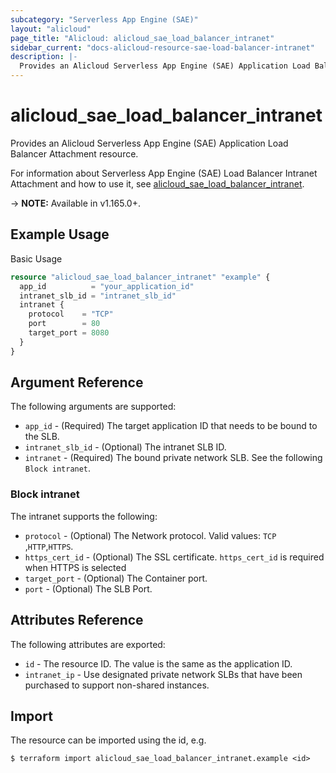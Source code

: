 ```yaml
---
subcategory: "Serverless App Engine (SAE)"
layout: "alicloud"
page_title: "Alicloud: alicloud_sae_load_balancer_intranet"
sidebar_current: "docs-alicloud-resource-sae-load-balancer-intranet"
description: |-
  Provides an Alicloud Serverless App Engine (SAE) Application Load Balancer Attachment resource.
---
```


# alicloud\_sae\_load\_balancer\_intranet

Provides an Alicloud Serverless App Engine (SAE) Application Load Balancer Attachment resource.

For information about Serverless App Engine (SAE) Load Balancer Intranet Attachment and how to use it, see [alicloud_sae_load_balancer_intranet](https://help.aliyun.com/document_detail/126360.html).

-> **NOTE:** Available in v1.165.0+.

## Example Usage

Basic Usage

```terraform
resource "alicloud_sae_load_balancer_intranet" "example" {
  app_id          = "your_application_id"
  intranet_slb_id = "intranet_slb_id"
  intranet {
    protocol    = "TCP"
    port        = 80
    target_port = 8080
  }
}

```

## Argument Reference

The following arguments are supported:

* `app_id` - (Required) The target application ID that needs to be bound to the SLB.
* `intranet_slb_id` - (Optional) The intranet SLB ID.
* `intranet` - (Required) The bound private network SLB. See the following `Block intranet`.

### Block intranet

The intranet supports the following:

* `protocol` - (Optional) The Network protocol. Valid values: `TCP` ,`HTTP`,`HTTPS`.
* `https_cert_id` - (Optional) The SSL certificate. `https_cert_id` is required when HTTPS is selected
* `target_port` - (Optional) The Container port.
* `port` - (Optional) The SLB Port.


## Attributes Reference

The following attributes are exported:

* `id` - The resource ID. The value is the same as the application ID.
* `intranet_ip` - Use designated private network SLBs that have been purchased to support non-shared instances.

## Import

The resource can be imported using the id, e.g.

```shell
$ terraform import alicloud_sae_load_balancer_intranet.example <id>
```
